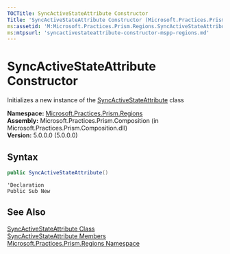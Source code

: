 ```yaml
---
TOCTitle: SyncActiveStateAttribute Constructor
Title: 'SyncActiveStateAttribute Constructor (Microsoft.Practices.Prism.Regions)'
ms:assetid: 'M:Microsoft.Practices.Prism.Regions.SyncActiveStateAttribute.\#ctor'
ms:mtpsurl: 'syncactivestateattribute-constructor-mspp-regions.md'
---
```



# SyncActiveStateAttribute Constructor

Initializes a new instance of the [SyncActiveStateAttribute](/patterns-practices/reference/syncactivestateattribute-class-mspp-regions) class

**Namespace:** [Microsoft.Practices.Prism.Regions](/patterns-practices/reference/mspp-regions-namespace)<br/>
**Assembly:** Microsoft.Practices.Prism.Composition (in Microsoft.Practices.Prism.Composition.dll)<br/>
**Version:** 5.0.0.0 (5.0.0.0)

## Syntax

```C#
public SyncActiveStateAttribute()
```

```VB
'Declaration
Public Sub New
```

## See Also

[SyncActiveStateAttribute Class](/patterns-practices/reference/syncactivestateattribute-class-mspp-regions)<br/>
[SyncActiveStateAttribute Members](/patterns-practices/reference/syncactivestateattribute-members-mspp-regions)<br/>
[Microsoft.Practices.Prism.Regions Namespace](/patterns-practices/reference/mspp-regions-namespace)